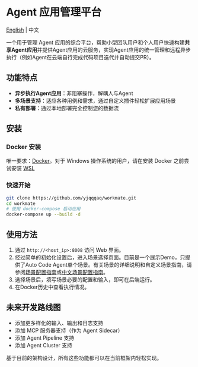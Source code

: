# Agent 应用管理平台


[English](README.md) | 中文

一个用于管理 Agent 应用的综合平台，帮助小型团队用户和个人用户快速构建**共享Agent应用**并提供Agent应用的云服务，实现Agent应用的统一管理和远程异步执行（例如Agent在云端自行完成代码项目迭代并自动提交PR）。

## 功能特点
- **异步执行Agent应用**：非阻塞操作，解耦人与Agent
- **多场景支持**：适应各种用例和需求，通过自定义插件轻松扩展应用场景
- **私有部署**：通过本地部署完全控制您的数据流

## 安装

### Docker 安装

唯一要求：[Docker](https://docs.docker.com/engine/install/)。对于 Windows 操作系统的用户，请在安装 Docker 之前尝试安装 [WSL](https://learn.microsoft.com/zh-cn/windows/wsl/install)

### 快速开始
```bash
git clone https://github.com/yjqqqaq/workmate.git
cd workmate
# 使用 docker-compose 启动应用
docker-compose up --build -d
```

## 使用方法

1. 通过 `http://<host_ip>:8008` 访问 Web 界面。
2. 经过简单的初始化设置后，进入场景选择页面。目前是一个展示Demo，只提供了Auto Code Agent单个场景。有关场景的详细说明和自定义场景指南，请参阅[场景配置指南](/docs/scenario-configuration.md)或[中文场景配置指南](/docs/scenario-configuration-zh.md)。
3. 选择场景后，填写场景必要的配置和输入，即可在后端运行。
4. 在Docker历史中查看执行情况。

## 未来开发路线图

- 添加更多样化的输入、输出和日志支持
- 添加 MCP 服务器支持（作为 Agent Sidecar）
- 添加 Agent Pipeline 支持
- 添加 Agent Cluster 支持

基于目前的架构设计，所有这些功能都可以在当前框架内轻松实现。

